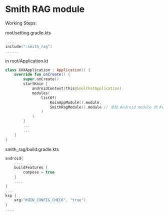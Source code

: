 # Smith RAG module


Working Steps:

root/setting.gradle.kts
```kotlin
.....
include(":smith_rag")
......
```

in root/Application.kt
```kotlin
class XXXApplication : Application() {
    override fun onCreate() {
        super.onCreate()
        startKoin {
            androidContext(this@SmolChatApplication)
            modules(
                listOf(
                    KoinAppModule().module,
                    SmithRagModule().module // 添加 Android module 的 Koin module
                )
            )
        }
        ...
        ...
    }
}
```

smith_rag/build.gradle.kts
```kotlin
android{
    ....
    buildFeatures {
        compose = true
    }
    ....
}
....
ksp {
    arg("KOIN_CONFIG_CHECK", "true")
}
....
```
